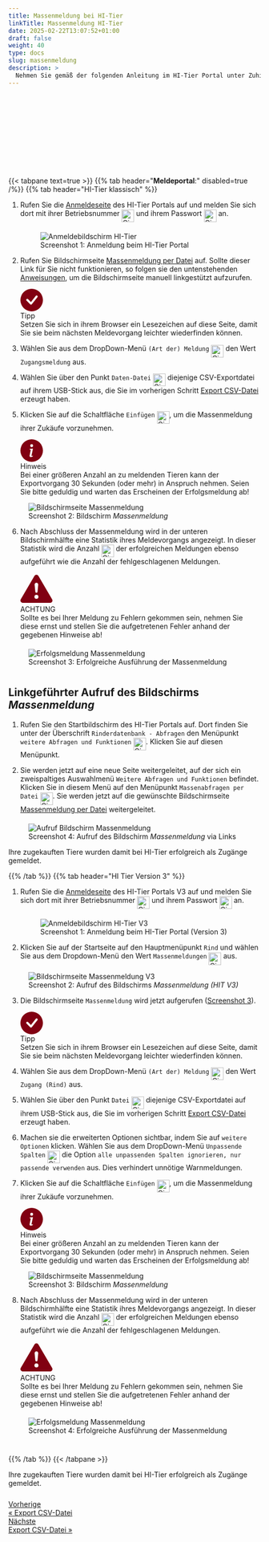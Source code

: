 ```yaml
---
title: Massenmeldung bei HI-Tier
linkTitle: Massenmeldung HI-Tier
date: 2025-02-22T13:07:52+01:00
draft: false
weight: 40
type: docs
slug: massenmeldung
description: >
  Nehmen Sie gemäß der folgenden Anleitung im HI-Tier Portal unter Zuhilfenahme der CSV-Exportdatei eine Massenmeldung für ihre zugekauften Tiere vor.
---
```

<svg xmlns="http://www.w3.org/2000/svg" class="d-none">
  <symbol id="check-circle-fill" viewBox="0 0 16 16">
    <path d="M16 8A8 8 0 1 1 0 8a8 8 0 0 1 16 0zm-3.97-3.03a.75.75 0 0 0-1.08.022L7.477 9.417 5.384 7.323a.75.75 0 0 0-1.06 1.06L6.97 11.03a.75.75 0 0 0 1.079-.02l3.992-4.99a.75.75 0 0 0-.01-1.05z"/>
  </symbol>
  <symbol id="info-fill" viewBox="0 0 16 16">
    <path d="M8 16A8 8 0 1 0 8 0a8 8 0 0 0 0 16zm.93-9.412-1 4.705c-.07.34.029.533.304.533.194 0 .487-.07.686-.246l-.088.416c-.287.346-.92.598-1.465.598-.703 0-1.002-.422-.808-1.319l.738-3.468c.064-.293.006-.399-.287-.47l-.451-.081.082-.381 2.29-.287zM8 5.5a1 1 0 1 1 0-2 1 1 0 0 1 0 2z"/>
  </symbol>
  <symbol id="exclamation-triangle-fill" viewBox="0 0 16 16">
    <path d="M8.982 1.566a1.13 1.13 0 0 0-1.96 0L.165 13.233c-.457.778.091 1.767.98 1.767h13.713c.889 0 1.438-.99.98-1.767L8.982 1.566zM8 5c.535 0 .954.462.9.995l-.35 3.507a.552.552 0 0 1-1.1 0L7.1 5.995A.905.905 0 0 1 8 5zm.002 6a1 1 0 1 1 0 2 1 1 0 0 1 0-2z"/>
  </symbol>
</svg>

{{< tabpane text=true >}}
  {{% tab header="**Meldeportal**:" disabled=true /%}}
  {{% tab header="HI-Tier klassisch" %}}
1. Rufen Sie die [Anmeldeseite](https://www.hi-tier.de/hitCom/login.asp) des HI-Tier Portals auf und melden Sie sich dort mit ihrer Betriebsnummer <img src="/digits/1_negative_circled.svg" width="25" align="middle" alt="Circled digit 1" title="Ziffer 1" /> und ihrem Passwort <img src="/digits/2_negative_circled.svg" width="25" align="middle" alt="Circled digit 2" title="Ziffer 2" /> an.

    <figure class="figure" style="margin-top: 20px">
        <img src="../images/hi-tier/anmeldung.png" class="border border-2 figure-img img-fluid rounded p-3" align="bottom" alt="Anmeldebildschirm HI-Tier" title="Anmeldung bei HI-Tier" />
        <figcaption class="figure-caption fs-6">Screenshot 1: Anmeldung beim HI-Tier Portal</figcaption>
    </figure>

1. Rufen Sie Bildschirmseite [Massenmeldung per Datei](https://www.hi-tier.de/hitCom/l_upload1.asp?M=SON&txtLangFormUpl=False) auf. Sollte dieser Link für Sie nicht funktionieren, so folgen sie den untenstehenden [Anweisungen](#linkgeführter-aufruf-des-bildschirms-massenmeldung), um die Bildschirmseite manuell linkgestützt aufzurufen.

    <div class="alert alert-primary d-flex align-items-center" role="alert">
    <svg xmlns="http://www.w3.org/2000/svg" width="45px" fill="#810012" class="bi bi-exclamation-triangle-fill flex-shrink-0 me-3" viewBox="0 0 16 16" role="img" aria-label="Tipp:">
      <use xlink:href="#check-circle-fill"/>
    </svg>
    <div>
      <span class="text-primary fs-3 fw-semibold">Tipp</span><br>
      Setzen Sie sich in ihrem Browser ein Lesezeichen auf diese Seite, damit Sie sie beim nächsten Meldevorgang leichter wiederfinden können.
    </div>
    </div>

1. Wählen Sie aus dem DropDown-Menü `(Art der) Meldung` <img src="/digits/1_negative_circled.svg" width="25" align="middle" alt="Circled digit 1" title="Ziffer 1" /> den Wert `Zugangsmeldung` aus.

1. Wählen Sie über den Punkt `Daten-Datei` <img src="/digits/2_negative_circled.svg" width="25" align="middle" alt="Circled digit 2" title="Ziffer 2" /> diejenige CSV-Exportdatei auf ihrem USB-Stick aus, die Sie im vorherigen Schritt [Export CSV-Datei](export-csv) erzeugt haben.

1. Klicken Sie auf die Schaltfläche `Einfügen` <img src="/digits/3_negative_circled.svg" width="25" align="middle" alt="Circled digit 3" title="Ziffer 3" />, um die Massenmeldung ihrer Zukäufe vorzunehmen.

    <div class="alert alert-primary d-flex align-items-center" role="alert">
    <svg xmlns="http://www.w3.org/2000/svg" width="45px" fill="#810012" class="bi bi-exclamation-triangle-fill flex-shrink-0 me-3" viewBox="0 0 16 16" role="img" aria-label="Info:">
      <use xlink:href="#info-fill"/>
    </svg>
    <div>
      <span class="text-primary fs-3 fw-semibold">Hinweis</span><br>
      Bei einer größeren Anzahl an zu meldenden Tieren kann der Exportvorgang 30 Sekunden (oder mehr) in Anspruch nehmen. Seien Sie bitte geduldig und warten das Erscheinen der Erfolgsmeldung ab!
    </div>
    </div>

<figure class="figure" style="margin-top: 10px;">
    <img src="../images/hi-tier/massenmeldung.png" class="border border-2 figure-img img-fluid rounded p-3" align="bottom" alt="Bildschirmseite Massenmeldung" title="Massenmeldung HI-Tier" />
    <figcaption class="figure-caption fs-6">Screenshot 2: Bildschirm <span style="font-style: italic;">Massenmeldung</span></figcaption>
</figure>

6. Nach Abschluss der Massenmeldung wird in der unteren Bildschirmhälfte eine Statistik ihres Meldevorgangs angezeigt. In dieser Statistik wird die Anzahl <img src="/digits/1_negative_circled.svg" width="25" align="middle" alt="Circled digit 1" title="Ziffer 1" /> der erfolgreichen Meldungen ebenso aufgeführt wie die Anzahl der fehlgeschlagenen Meldungen.

    <div class="alert alert-primary d-flex align-items-center" role="alert">
    <svg xmlns="http://www.w3.org/2000/svg" width="64px" fill="#810012" class="bi bi-exclamation-triangle-fill flex-shrink-0 me-3" viewBox="0 0 16 16" role="img" aria-label="Attention:">
      <use xlink:href="#exclamation-triangle-fill"/>
    </svg>
    <div>
    <span class="text-primary fs-3 fw-semibold">ACHTUNG</span><br>Sollte es bei Ihrer Meldung zu Fehlern gekommen sein, nehmen Sie diese ernst und stellen Sie die aufgetretenen Fehler anhand der gegebenen Hinweise ab!
    </div>
    </div>

<figure class="figure" style="margin-top: 20px;margin-bottom: 40px;">
    <img src="../images/hi-tier/erfolg-massenmeldung.png" class="border border-2 figure-img img-fluid rounded p-3" align="bottom" alt="Erfolgsmeldung Massenmeldung" title="Erfolgsmeldung Massenmeldung" />
    <figcaption class="figure-caption fs-6">Screenshot 3: Erfolgreiche Ausführung der Massenmeldung</figcaption>
</figure>


## Linkgeführter Aufruf des Bildschirms <span style="font-style: italic;">Massenmeldung</span>

1. Rufen Sie den Startbildschirm des HI-Tier Portals auf. Dort finden Sie unter der Überschrift `Rinderdatenbank - Abfragen` den Menüpunkt `weitere Abfragen und Funktionen` <img src="/digits/1_negative_circled.svg" width="25" align="middle" alt="Circled digit 1" title="Ziffer 1" />. Klicken Sie auf diesen Menüpunkt.

2.  Sie werden jetzt auf eine neue Seite weitergeleitet, auf der sich ein zweispaltiges Auswahlmenü `Weitere Abfragen und Funktionen` befindet. Klicken Sie in diesem Menü auf den Menüpunkt `Massenabfragen per Datei` <img src="/digits/2_negative_circled.svg" width="25" align="middle" alt="Circled digit 2" title="Ziffer 2" />. Sie werden jetzt auf die gewünschte Bildschirmseite [Massenmeldung per Datei](https://www.hi-tier.de/hitCom/l_upload1.asp?M=SON&txtLangFormUpl=False) weitergeleitet.

<figure class="figure" style="margin-top: 20px;">
    <img src="../images/hi-tier/aufruf-massenmeldung.png" class="border border-2 figure-img img-fluid rounded p-3" align="bottom" alt="Aufruf Bildschirm Massenmeldung" title="Aufruf Massenmeldung" />
    <figcaption class="figure-caption fs-6">Screenshot 4: Aufruf des Bildschirm <span style="font-style: italic;">Massenmeldung</span> via Links</figcaption>
</figure>

Ihre zugekauften Tiere wurden damit bei HI-Tier erfolgreich als Zugänge gemeldet.

  {{% /tab %}}
  {{% tab header="HI Tier Version 3" %}}

1. Rufen Sie die [Anmeldeseite](https://www3.hi-tier.de/HitCom3/Home/Login) des HI-Tier Portals V3 auf und melden Sie sich dort mit ihrer Betriebsnummer <img src="/digits/1_negative_circled.svg" width="25" align="middle" alt="Circled digit 1" title="Ziffer 1" /> und ihrem Passwort <img src="/digits/2_negative_circled.svg" width="25" align="middle" alt="Circled digit 2" title="Ziffer 2" /> an.

    <figure class="figure" style="margin-top: 20px">
        <img src="../images/hi-tier/anmeldung_v3.png" class="border border-2 figure-img img-fluid rounded p-3" align="bottom" alt="Anmeldebildschirm HI-Tier V3" title="Anmeldung bei HI-Tier V3" />
        <figcaption class="figure-caption fs-6">Screenshot 1: Anmeldung beim HI-Tier Portal (Version 3)</figcaption>
    </figure>

1. Klicken Sie auf der Startseite auf den Hauptmenüpunkt `Rind` und wählen Sie aus dem Dropdown-Menü den Wert `Massenmeldungen` <img src="/digits/1_negative_circled.svg" width="25" align="middle" alt="Circled digit 1" title="Ziffer 1" /> aus.

<figure class="figure" style="margin-top: 10px;">
    <img src="../images/hi-tier/aufruf-massenmeldung_v3.png" class="border border-2 figure-img img-fluid rounded p-3" align="bottom" alt="Bildschirmseite Massenmeldung V3" title="Massenmeldung HI-Tier V3" />
    <figcaption class="figure-caption fs-6">Screenshot 2: Aufruf des Bildschirms <span style="font-style: italic;">Massenmeldung (HIT V3)</span></figcaption>
</figure>

3. Die Bildschirmseite `Massenmeldung` wird jetzt aufgerufen ([Screenshot 3](#screenshot_massenmeldung_v3)).

    <div class="alert alert-primary d-flex align-items-center" role="alert">
    <svg xmlns="http://www.w3.org/2000/svg" width="45px" fill="#810012" class="bi bi-exclamation-triangle-fill flex-shrink-0 me-3" viewBox="0 0 16 16" role="img" aria-label="Tipp:">
      <use xlink:href="#check-circle-fill"/>
    </svg>
    <div>
      <span class="text-primary fs-3 fw-semibold">Tipp</span><br>
      Setzen Sie sich in ihrem Browser ein Lesezeichen auf diese Seite, damit Sie sie beim nächsten Meldevorgang leichter wiederfinden können.
    </div>
    </div>

1. Wählen Sie aus dem DropDown-Menü `(Art der) Meldung` <img src="/digits/1_negative_circled.svg" width="25" align="middle" alt="Circled digit 1" title="Ziffer 1" /> den Wert `Zugang (Rind)` aus.

1. Wählen Sie über den Punkt `Datei` <img src="/digits/2_negative_circled.svg" width="25" align="middle" alt="Circled digit 2" title="Ziffer 2" /> diejenige CSV-Exportdatei auf ihrem USB-Stick aus, die Sie im vorherigen Schritt [Export CSV-Datei](export-csv) erzeugt haben.

1. Machen sie die erweiterten Optionen sichtbar, indem Sie auf `weitere Optionen` klicken. Wählen Sie aus dem DropDown-Menü `Unpassende Spalten` <img src="/digits/3_negative_circled.svg" width="25" align="middle" alt="Circled digit 3" title="Ziffer 3" /> die Option `alle unpassenden Spalten ignorieren, nur passende verwenden` aus. Dies verhindert unnötige Warnmeldungen.

1. Klicken Sie auf die Schaltfläche `Einfügen` <img src="/digits/4_negative_circled.svg" width="25" align="middle" alt="Circled digit 4" title="Ziffer 4" />, um die Massenmeldung ihrer Zukäufe vorzunehmen.

    <div class="alert alert-primary d-flex align-items-center" role="alert">
    <svg xmlns="http://www.w3.org/2000/svg" width="45px" fill="#810012" class="bi bi-exclamation-triangle-fill flex-shrink-0 me-3" viewBox="0 0 16 16" role="img" aria-label="Info:">
      <use xlink:href="#info-fill"/>
    </svg>
    <div>
      <span class="text-primary fs-3 fw-semibold">Hinweis</span><br>
      Bei einer größeren Anzahl an zu meldenden Tieren kann der Exportvorgang 30 Sekunden (oder mehr) in Anspruch nehmen. Seien Sie bitte geduldig und warten das Erscheinen der Erfolgsmeldung ab!
    </div>
    </div>

<figure class="figure" style="margin-top: 10px;">
    <a name="screenshot_massenmeldung_v3"><img src="../images/hi-tier/massenmeldung_v3.png" class="border border-2 figure-img img-fluid rounded p-3" align="bottom" alt="Bildschirmseite Massenmeldung" title="Massenmeldung HI-Tier" /></a>
    <figcaption class="figure-caption fs-6">Screenshot 3: Bildschirm <span style="font-style: italic;">Massenmeldung</span></figcaption>
</figure>

8. Nach Abschluss der Massenmeldung wird in der unteren Bildschirmhälfte eine Statistik ihres Meldevorgangs angezeigt. In dieser Statistik wird die Anzahl <img src="/digits/1_negative_circled.svg" width="25" align="middle" alt="Circled digit 1" title="Ziffer 1" /> der erfolgreichen Meldungen ebenso aufgeführt wie die Anzahl der fehlgeschlagenen Meldungen.


    <div class="alert alert-primary d-flex align-items-center" role="alert">
    <svg xmlns="http://www.w3.org/2000/svg" width="64px" fill="#810012" class="bi bi-exclamation-triangle-fill flex-shrink-0 me-3" viewBox="0 0 16 16" role="img" aria-label="Attention:">
      <use xlink:href="#exclamation-triangle-fill"/>
    </svg>
    <div>
    <span class="text-primary fs-3 fw-semibold">ACHTUNG</span><br>Sollte es bei Ihrer Meldung zu Fehlern gekommen sein, nehmen Sie diese ernst und stellen Sie die aufgetretenen Fehler anhand der gegebenen Hinweise ab!
    </div>
    </div>

<figure class="figure" style="margin-top: 20px;margin-bottom: 40px;">
    <img src="../images/hi-tier/erfolg-massenmeldung_v3.png" class="border border-2 figure-img img-fluid rounded p-3" align="bottom" alt="Erfolgsmeldung Massenmeldung" title="Erfolgsmeldung Massenmeldung" />
    <figcaption class="figure-caption fs-6">Screenshot 4: Erfolgreiche Ausführung der Massenmeldung</figcaption>
</figure>

  {{% /tab %}}
{{< /tabpane >}}

Ihre zugekauften Tiere wurden damit bei HI-Tier erfolgreich als Zugänge gemeldet.

<div style="max-width: 80%; margin-top: 25px;">
<div class="container-fluid">
  <div class="row">
    <div class="col">
      <div class="d-grid gap-2">
        <a class="text-start btn btn-lg btn-outline-primary" role="button"  href="../export-csv"><span class="fs-6">Vorherige</span><br><span class="fs-4 fw-semibold">« Export CSV-Datei</span></a>
      </div>
    </div>
    <div class="col">
      <div class="d-none gap-2">
        <a class="btn btn-lg btn-outline-primary text-end" role="button" href="#"><span class="fs-6">Nächste</span><br><span class="fs-4 fw-semibold">Export CSV-Datei »</span></a>
      </div>
    </div>
  </div>
</div>
<div>

